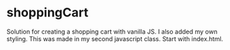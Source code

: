 # shoppingCart

Solution for creating a shopping cart with vanilla JS. I also added my own styling. This was made in my second javascript class. 
Start with index.html.

